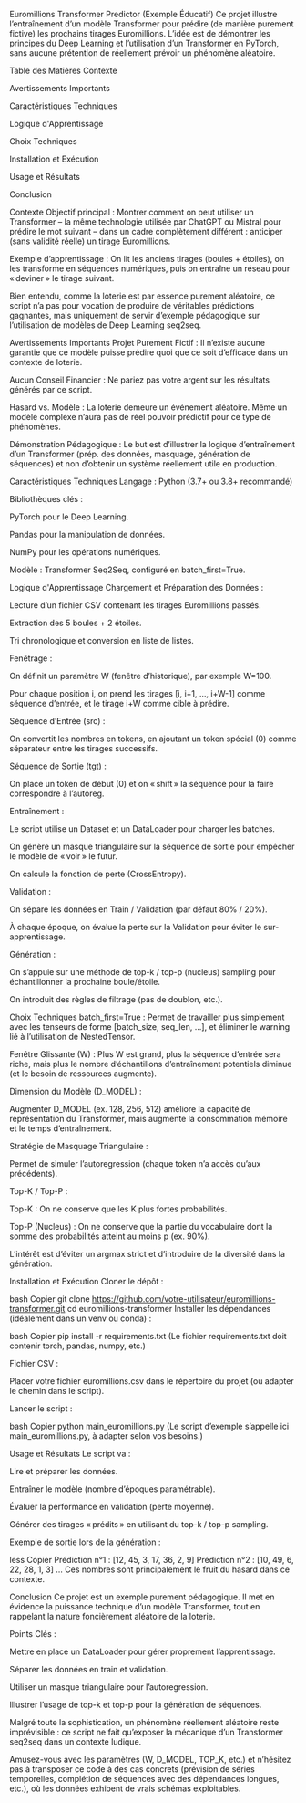 Euromillions Transformer Predictor (Exemple Éducatif)
Ce projet illustre l’entraînement d’un modèle Transformer pour prédire (de manière purement fictive) les prochains tirages Euromillions. L’idée est de démontrer les principes du Deep Learning et l’utilisation d’un Transformer en PyTorch, sans aucune prétention de réellement prévoir un phénomène aléatoire.

Table des Matières
Contexte

Avertissements Importants

Caractéristiques Techniques

Logique d'Apprentissage

Choix Techniques

Installation et Exécution

Usage et Résultats

Conclusion

Contexte
Objectif principal : Montrer comment on peut utiliser un Transformer – la même technologie utilisée par ChatGPT ou Mistral pour prédire le mot suivant – dans un cadre complètement différent : anticiper (sans validité réelle) un tirage Euromillions.

Exemple d’apprentissage : On lit les anciens tirages (boules + étoiles), on les transforme en séquences numériques, puis on entraîne un réseau pour « deviner » le tirage suivant.

Bien entendu, comme la loterie est par essence purement aléatoire, ce script n’a pas pour vocation de produire de véritables prédictions gagnantes, mais uniquement de servir d’exemple pédagogique sur l’utilisation de modèles de Deep Learning seq2seq.

Avertissements Importants
Projet Purement Fictif : Il n’existe aucune garantie que ce modèle puisse prédire quoi que ce soit d’efficace dans un contexte de loterie.

Aucun Conseil Financier : Ne pariez pas votre argent sur les résultats générés par ce script.

Hasard vs. Modèle : La loterie demeure un événement aléatoire. Même un modèle complexe n’aura pas de réel pouvoir prédictif pour ce type de phénomènes.

Démonstration Pédagogique : Le but est d’illustrer la logique d’entraînement d’un Transformer (prép. des données, masquage, génération de séquences) et non d’obtenir un système réellement utile en production.

Caractéristiques Techniques
Langage : Python (3.7+ ou 3.8+ recommandé)

Bibliothèques clés :

PyTorch pour le Deep Learning.

Pandas pour la manipulation de données.

NumPy pour les opérations numériques.

Modèle : Transformer Seq2Seq, configuré en batch_first=True.

Logique d'Apprentissage
Chargement et Préparation des Données :

Lecture d’un fichier CSV contenant les tirages Euromillions passés.

Extraction des 5 boules + 2 étoiles.

Tri chronologique et conversion en liste de listes.

Fenêtrage :

On définit un paramètre W (fenêtre d’historique), par exemple W=100.

Pour chaque position i, on prend les tirages [i, i+1, ..., i+W-1] comme séquence d’entrée, et le tirage i+W comme cible à prédire.

Séquence d’Entrée (src) :

On convertit les nombres en tokens, en ajoutant un token spécial (0) comme séparateur entre les tirages successifs.

Séquence de Sortie (tgt) :

On place un token de début (0) et on « shift » la séquence pour la faire correspondre à l’autoreg.

Entraînement :

Le script utilise un Dataset et un DataLoader pour charger les batches.

On génère un masque triangulaire sur la séquence de sortie pour empêcher le modèle de « voir » le futur.

On calcule la fonction de perte (CrossEntropy).

Validation :

On sépare les données en Train / Validation (par défaut 80% / 20%).

À chaque époque, on évalue la perte sur la Validation pour éviter le sur-apprentissage.

Génération :

On s’appuie sur une méthode de top-k / top-p (nucleus) sampling pour échantillonner la prochaine boule/étoile.

On introduit des règles de filtrage (pas de doublon, etc.).

Choix Techniques
batch_first=True :
Permet de travailler plus simplement avec les tenseurs de forme [batch_size, seq_len, ...], et éliminer le warning lié à l’utilisation de NestedTensor.

Fenêtre Glissante (W) :
Plus W est grand, plus la séquence d’entrée sera riche, mais plus le nombre d’échantillons d’entraînement potentiels diminue (et le besoin de ressources augmente).

Dimension du Modèle (D_MODEL) :

Augmenter D_MODEL (ex. 128, 256, 512) améliore la capacité de représentation du Transformer, mais augmente la consommation mémoire et le temps d’entraînement.

Stratégie de Masquage Triangulaire :

Permet de simuler l’autoregression (chaque token n’a accès qu’aux précédents).

Top-K / Top-P :

Top-K : On ne conserve que les K plus fortes probabilités.

Top-P (Nucleus) : On ne conserve que la partie du vocabulaire dont la somme des probabilités atteint au moins p (ex. 90%).

L’intérêt est d’éviter un argmax strict et d’introduire de la diversité dans la génération.

Installation et Exécution
Cloner le dépôt :

bash
Copier
git clone https://github.com/votre-utilisateur/euromillions-transformer.git
cd euromillions-transformer
Installer les dépendances (idéalement dans un venv ou conda) :

bash
Copier
pip install -r requirements.txt
(Le fichier requirements.txt doit contenir torch, pandas, numpy, etc.)

Fichier CSV :

Placer votre fichier euromillions.csv dans le répertoire du projet (ou adapter le chemin dans le script).

Lancer le script :

bash
Copier
python main_euromillions.py
(Le script d’exemple s’appelle ici main_euromillions.py, à adapter selon vos besoins.)

Usage et Résultats
Le script va :

Lire et préparer les données.

Entraîner le modèle (nombre d’époques paramétrable).

Évaluer la performance en validation (perte moyenne).

Générer des tirages « prédits » en utilisant du top-k / top-p sampling.

Exemple de sortie lors de la génération :

less
Copier
Prédiction n°1 : [12, 45, 3, 17, 36, 2, 9]
Prédiction n°2 : [10, 49, 6, 22, 28, 1, 3]
...
Ces nombres sont principalement le fruit du hasard dans ce contexte.

Conclusion
Ce projet est un exemple purement pédagogique. Il met en évidence la puissance technique d’un modèle Transformer, tout en rappelant la nature foncièrement aléatoire de la loterie.

Points Clés :

Mettre en place un DataLoader pour gérer proprement l’apprentissage.

Séparer les données en train et validation.

Utiliser un masque triangulaire pour l’autoregression.

Illustrer l’usage de top-k et top-p pour la génération de séquences.

Malgré toute la sophistication, un phénomène réellement aléatoire reste imprévisible : ce script ne fait qu’exposer la mécanique d’un Transformer seq2seq dans un contexte ludique.

Amusez-vous avec les paramètres (W, D_MODEL, TOP_K, etc.) et n’hésitez pas à transposer ce code à des cas concrets (prévision de séries temporelles, complétion de séquences avec des dépendances longues, etc.), où les données exhibent de vrais schémas exploitables.


